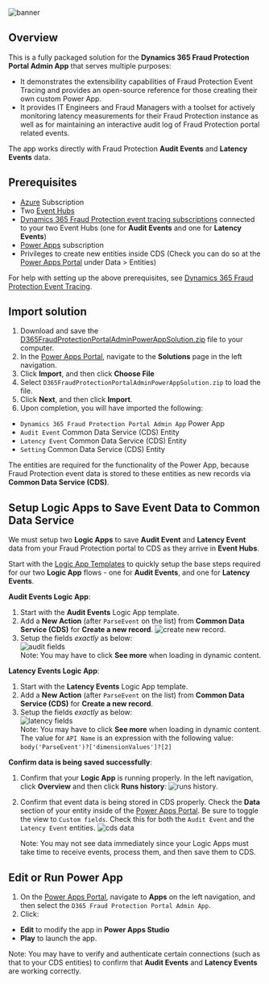 ![banner](https://i.ibb.co/s6KQBB7/banner.png)

## Overview

This is a fully packaged solution for the **Dynamics 365 Fraud Protection Portal Admin App** that serves multiple purposes:

- It demonstrates the extensibility capabilities of Fraud Protection Event Tracing and provides an open-source reference for those creating their own custom Power App.
- It provides IT Engineers and Fraud Managers with a toolset for actively monitoring latency measurements for their Fraud Protection instance as well as for maintaining an interactive audit log of Fraud Protection portal related events.

The app works directly with Fraud Protection **Audit Events** and **Latency Events** data.

## Prerequisites

- [Azure](https://azure.microsoft.com/en-us/features/azure-portal/) Subscription
- Two [Event Hubs](https://docs.microsoft.com/en-us/azure/event-hubs/event-hubs-create)
- [Dynamics 365 Fraud Protection event tracing subscriptions](https://docs.microsoft.com/en-us/dynamics365/fraud-protection/event-tracing) connected to your two Event Hubs (one for **Audit Events** and one for **Latency Events**)
- [Power Apps](https://powerapps.microsoft.com/en-us/) subscription
- Privileges to create new entities inside CDS (Check you can do so at the [Power Apps Portal](https://make.preview.powerapps.com/) under Data > Entities)

For help with setting up the above prerequisites, see [Dynamics 365 Fraud Protection Event Tracing](https://docs.microsoft.com/en-us/dynamics365/fraud-protection/event-tracing).

## Import solution

1. Download and save the [D365FraudProtectionPortalAdminPowerAppSolution.zip](https://github.com/microsoft/Dynamics-365-Fraud-Protection-Samples/raw/master/power%20app%20sample/D365FraudProtectionPortalAdminPowerAppSolution.zip) file to your computer.
2. In the [Power Apps Portal](https://make.preview.powerapps.com/), navigate to the **Solutions** page in the left navigation.
3. Click **Import**, and then click **Choose File**
4. Select `D365FraudProtectionPortalAdminPowerAppSolution.zip` to load the file.
5. Click **Next**, and then click **Import**.
6. Upon completion, you will have imported the following:

- `Dynamics 365 Fraud Protection Portal Admin App` Power App
- `Audit Event` Common Data Service (CDS) Entity
- `Latency Event` Common Data Service (CDS) Entity
- `Setting` Common Data Service (CDS) Entity

The entities are required for the functionality of the Power App, because Fraud Protection event data is stored to these entities as new records via **Common Data Service (CDS)**.

## Setup Logic Apps to Save Event Data to Common Data Service

We must setup two **Logic Apps** to save **Audit Event** and **Latency Event** data from your Fraud Protection portal to CDS as they arrive in **Event Hubs**.

Start with the [Logic App Templates](https://github.com/microsoft/Dynamics-365-Fraud-Protection-Samples/tree/master/logic%20app%20templates) to quickly setup the base steps required for our two **Logic App** flows - one for **Audit Events**, and one for **Latency Events**.

**Audit Events Logic App**:

1. Start with the **Audit Events** Logic App template.
2. Add a **New Action** (after `ParseEvent` on the list) from **Common Data Service (CDS)** for **Create a new record**.
   ![create new record](https://i.ibb.co/dmsDcdB/Clean-Shot-2020-08-24-at-11-30-14.png).
3. Setup the fields _exactly_ as below:  
   ![audit fields](https://i.ibb.co/Y3Tv06W/Clean-Shot-2020-08-24-at-11-30-35.png)  
   Note: You may have to click **See more** when loading in dynamic content.

**Latency Events Logic App**:

1. Start with the **Latency Events** Logic App template.
2. Add a **New Action** (after `ParseEvent` on the list) from **Common Data Service (CDS)** for **Create a new record**.
3. Setup the fields _exactly_ as below:  
    ![latency fields](https://i.ibb.co/dD09WWT/Clean-Shot-2020-08-24-at-11-42-43.png)  
   Note: You may have to click **See more** when loading in dynamic content.  
   The value for `API Name` is an expression with the following value: `body('ParseEvent')?['dimensionValues']?[2]`

**Confirm data is being saved successfully**:

1. Confirm that your **Logic App** is running properly. In the left navigation, click **Overview** and then click **Runs history**:
   ![runs history](https://i.ibb.co/zF0Hrns/Clean-Shot-2020-08-19-at-11-03-43.png).
2. Confirm that event data is being stored in CDS properly. Check the **Data** section of your entity inside of the [Power Apps Portal](https://make.preview.powerapps.com/). Be sure to toggle the view to `Custom fields`. Check this for both the `Audit Event` and the `Latency Event` entities.
   ![cds data](https://i.ibb.co/ZxdhMRT/Clean-Shot-2020-08-19-at-11-06-19.png)

   Note: You may not see data immediately since your Logic Apps must take time to receive events, process them, and then save them to CDS.

## Edit or Run Power App

1. On the [Power Apps Portal](https://make.preview.powerapps.com/), navigate to **Apps** on the left navigation, and then select the `D365 Fraud Protection Portal Admin App`.
2. Click:

- **Edit** to modify the app in **Power Apps Studio**
- **Play** to launch the app.

Note: You may have to verify and authenticate certain connections (such as that to your CDS entities) to confirm that **Audit Events** and **Latency Events** are working correctly.
